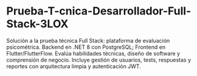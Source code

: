 # Prueba-T-cnica-Desarrollador-Full-Stack-3LOX
Solución a la prueba técnica Full Stack: plataforma de evaluación psicométrica. Backend en .NET 8 con PostgreSQL; Frontend en Flutter/FlutterFlow. Evalúa habilidades técnicas, diseño de software y comprensión de negocio. Incluye gestión de usuarios, tests, respuestas y reportes con arquitectura limpia y autenticación JWT.
